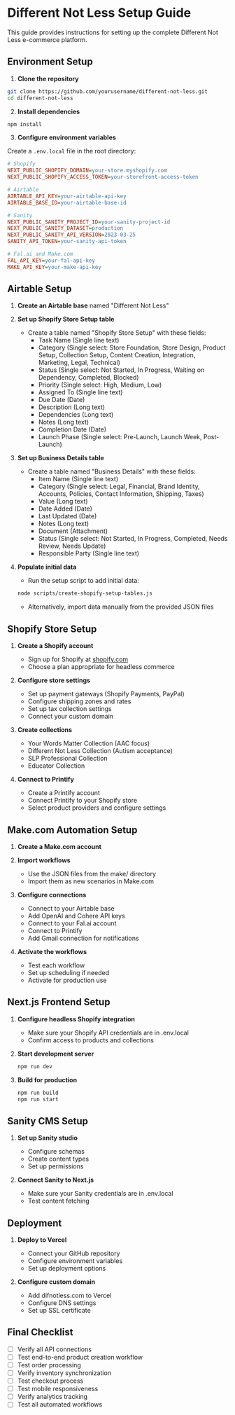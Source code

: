 # Different Not Less Setup Guide

This guide provides instructions for setting up the complete Different Not Less e-commerce platform.

## Environment Setup

1. **Clone the repository**

```bash
git clone https://github.com/yourusername/different-not-less.git
cd different-not-less
```

2. **Install dependencies**

```bash
npm install
```

3. **Configure environment variables**

Create a `.env.local` file in the root directory:

```ini
# Shopify
NEXT_PUBLIC_SHOPIFY_DOMAIN=your-store.myshopify.com
NEXT_PUBLIC_SHOPIFY_ACCESS_TOKEN=your-storefront-access-token

# Airtable
AIRTABLE_API_KEY=your-airtable-api-key
AIRTABLE_BASE_ID=your-airtable-base-id

# Sanity
NEXT_PUBLIC_SANITY_PROJECT_ID=your-sanity-project-id
NEXT_PUBLIC_SANITY_DATASET=production
NEXT_PUBLIC_SANITY_API_VERSION=2023-03-25
SANITY_API_TOKEN=your-sanity-api-token

# Fal.ai and Make.com
FAL_API_KEY=your-fal-api-key
MAKE_API_KEY=your-make-api-key
```

## Airtable Setup

1. **Create an Airtable base** named "Different Not Less"

2. **Set up Shopify Store Setup table**
   - Create a table named "Shopify Store Setup" with these fields:
     - Task Name (Single line text)
     - Category (Single select: Store Foundation, Store Design, Product Setup, Collection Setup, Content Creation, Integration, Marketing, Legal, Technical)
     - Status (Single select: Not Started, In Progress, Waiting on Dependency, Completed, Blocked)
     - Priority (Single select: High, Medium, Low)
     - Assigned To (Single line text)
     - Due Date (Date)
     - Description (Long text)
     - Dependencies (Long text)
     - Notes (Long text)
     - Completion Date (Date)
     - Launch Phase (Single select: Pre-Launch, Launch Week, Post-Launch)

3. **Set up Business Details table**
   - Create a table named "Business Details" with these fields:
     - Item Name (Single line text)
     - Category (Single select: Legal, Financial, Brand Identity, Accounts, Policies, Contact Information, Shipping, Taxes)
     - Value (Long text)
     - Date Added (Date)
     - Last Updated (Date)
     - Notes (Long text)
     - Document (Attachment)
     - Status (Single select: Not Started, In Progress, Completed, Needs Review, Needs Update)
     - Responsible Party (Single line text)

4. **Populate initial data**
   - Run the setup script to add initial data:
   ```bash
   node scripts/create-shopify-setup-tables.js
   ```
   - Alternatively, import data manually from the provided JSON files

## Shopify Store Setup

1. **Create a Shopify account**
   - Sign up for Shopify at [shopify.com](https://www.shopify.com/)
   - Choose a plan appropriate for headless commerce

2. **Configure store settings**
   - Set up payment gateways (Shopify Payments, PayPal)
   - Configure shipping zones and rates
   - Set up tax collection settings
   - Connect your custom domain

3. **Create collections**
   - Your Words Matter Collection (AAC focus)
   - Different Not Less Collection (Autism acceptance)
   - SLP Professional Collection
   - Educator Collection

4. **Connect to Printify**
   - Create a Printify account
   - Connect Printify to your Shopify store
   - Select product providers and configure settings

## Make.com Automation Setup

1. **Create a Make.com account**

2. **Import workflows**
   - Use the JSON files from the make/ directory
   - Import them as new scenarios in Make.com

3. **Configure connections**
   - Connect to your Airtable base
   - Add OpenAI and Cohere API keys
   - Connect to your Fal.ai account
   - Connect to Printify
   - Add Gmail connection for notifications

4. **Activate the workflows**
   - Test each workflow
   - Set up scheduling if needed
   - Activate for production use

## Next.js Frontend Setup

1. **Configure headless Shopify integration**
   - Make sure your Shopify API credentials are in .env.local
   - Confirm access to products and collections

2. **Start development server**
   ```bash
   npm run dev
   ```

3. **Build for production**
   ```bash
   npm run build
   npm run start
   ```

## Sanity CMS Setup

1. **Set up Sanity studio**
   - Configure schemas
   - Create content types
   - Set up permissions

2. **Connect Sanity to Next.js**
   - Make sure your Sanity credentials are in .env.local
   - Test content fetching

## Deployment

1. **Deploy to Vercel**
   - Connect your GitHub repository
   - Configure environment variables
   - Set up deployment options

2. **Configure custom domain**
   - Add difnotless.com to Vercel
   - Configure DNS settings
   - Set up SSL certificate

## Final Checklist

- [ ] Verify all API connections
- [ ] Test end-to-end product creation workflow
- [ ] Test order processing
- [ ] Verify inventory synchronization
- [ ] Test checkout process
- [ ] Test mobile responsiveness
- [ ] Verify analytics tracking
- [ ] Test all automated workflows